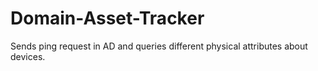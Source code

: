 # Domain-Asset-Tracker
Sends ping request in AD and queries different physical attributes about devices. 
